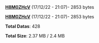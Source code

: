 [**H8M0ZHcV**](/data/H8M0ZHcV.txt) (17/12/22 - 21:07)- 2853 bytes

[**H8M0ZHcV**](/data/H8M0ZHcV.txt) (17/12/22 - 21:07)- 2853 bytes

**Total Datas**: 428

**Total Size**: 2.37 MB / 2.4 MB